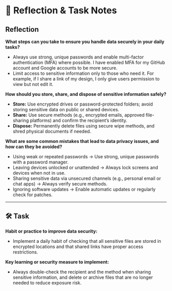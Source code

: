 # 📝 Reflection & Task Notes

## Reflection

**What steps can you take to ensure you handle data securely in your daily tasks?**  
- Always use strong, unique passwords and enable multi-factor authentication (MFA) where possible. I have enabled MFA for my GitHub account and Google accounts to be more secure.  
- Limit access to sensitive information only to those who need it. For example, if I share a link of my design, I only give users permission to view but not edit it.

**How should you store, share, and dispose of sensitive information safely?**  
- **Store:** Use encrypted drives or password-protected folders; avoid storing sensitive data on public or shared devices.  
- **Share:** Use secure methods (e.g., encrypted emails, approved file-sharing platforms) and confirm the recipient’s identity.  
- **Dispose:** Permanently delete files using secure wipe methods, and shred physical documents if needed.  

**What are some common mistakes that lead to data privacy issues, and how can they be avoided?**  
- Using weak or repeated passwords → Use strong, unique passwords with a password manager.  
- Leaving devices unlocked or unattended → Always lock screens and devices when not in use.  
- Sharing sensitive data via unsecured channels (e.g., personal email or chat apps) → Always verify secure methods.  
- Ignoring software updates → Enable automatic updates or regularly check for patches.  

---

## 🛠️ Task

**Habit or practice to improve data security:**  
- Implement a daily habit of checking that all sensitive files are stored in encrypted locations and that shared links have proper access restrictions.

**Key learning or security measure to implement:**  
- Always double-check the recipient and the method when sharing sensitive information, and delete or archive files that are no longer needed to reduce exposure risk.
